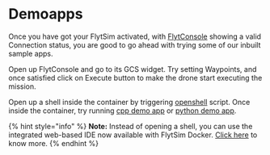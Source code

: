 # Demoapps

Once you have got your FlytSim activated, with [FlytConsole](http://localhost/flytconsole) showing a valid Connection status, you are good to go ahead with trying some of our inbuilt sample apps.

Open up FlytConsole and go to its GCS widget. Try setting Waypoints, and once satisfied click on Execute button to make the drone start executing the mission.

Open up a shell inside the container by triggering [openshell](http://docs.flytbase.com/docs/FlytSim/docker/basics.html#flytsim-shell) script. Once inside the container, try running [cpp demo app](http://docs.flytbase.com/docs/FlytOS/Developers/BuildingCustomApps/OnboardCPP.html#write-onboard-cpp) or [python demo app](http://docs.flytbase.com/docs/FlytOS/Developers/BuildingCustomApps/OnboardPython.html#write-onboard-python).

{% hint style="info" %}
**Note:** Instead of opening a shell, you can use the integrated web-based IDE now available with FlytSim Docker. [Click here](http://docs.flytbase.com/docs/FlytSim/docker/basics.html#flytsim-ide) to know more.
{% endhint %}

